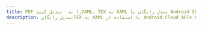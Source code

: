 ---title: PDF را به  تبدیل کنیدXAML، TEX به XAML مبدل رایگان یا Android SDKdescription: تبدیل رایگانTEX به XAML با استفاده از Android Cloud APIs & SDK همچنین اسناد PDF را در Cloud ایجاد، ویرایش و رندر کنید.---